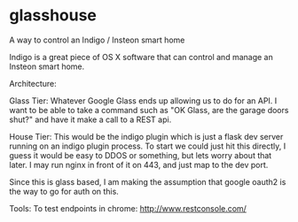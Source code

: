 glasshouse
==========

A way to control an Indigo / Insteon smart home

Indigo is a great piece of OS X software that can control and manage an Insteon smart home.


Architecture:

Glass Tier:
Whatever Google Glass ends up allowing us to do for an API.  I want to be
able to take a command such as "OK Glass, are the garage doors shut?" and
have it make a call to a REST api.

House Tier:
This would be the indigo plugin which is just a flask dev server running
on an indigo plugin process. To start we could just hit this directly,
I guess it would be easy to DDOS or something, but lets worry about that
later.  I may run nginx in front of it on 443, and just map to the dev port.

Since this is glass based, I am making the assumption that google oauth2
is the way to go for auth on this.



Tools:
    To test endpoints in chrome:
        http://www.restconsole.com/
